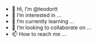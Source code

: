- 👋 Hi, I’m @teodortt
- 👀 I’m interested in ...
- 🌱 I’m currently learning ...
- 💞️ I’m looking to collaborate on ...
- 📫 How to reach me ...

<!---
teodortt/teodortt is a ✨ special ✨ repository because its `README.md` (this file) appears on your GitHub profile.
You can click the Preview link to take a look at your changes.
--->
